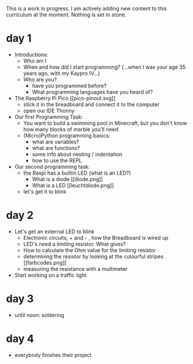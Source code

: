 This is a work in progress.
I am actively adding new content to this curriculum at the moment.
Nothing is set in stone.

# day 1

- Introductions:
	- Who am I
	- When and how did I start programming? (...when I was your age 35 years ago, with my Kaypro IV...)
	- Who are you?
		- have you programmed before?
		- What programming languages have you heard of?
- The Raspberry Pi Pico [[pico-pinout.svg]]
	- stick it in the breadboard and connect it to the computer
	- open our IDE Thonny
- Our first Programming Task:
	- You want to build a swimming pool in Minecraft, but you don't know how many blocks of marble you'll need
	- (Micro)Python programming basics: 
		- what are variables?
		- what are functions?
		- some info about nesting / indentation
		- how to use the REPL
- Our second programming task:
	- the Raspi has a builtin LED (what is an LED?)
		- What is a diode [[diode.png]]
		- What is a LED [[leuchtdiode.png]]
	- let's get it to blink

# day 2

- Let's get an external LED to blink
	- Electronic circuits, + and - , how the Breadboard is wired up
	- LED's need a limiting resistor. What gives?
	- How to calculate the Ohm value for the limiting resistor
	- determining the resistor by looking at the colourful stripes [[farbcodes.png]]
	- measuring the resistance with a multimeter
- Start working on a traffic light

# day 3

- until noon: soldering 

# day 4

- everybody finishes their project 
